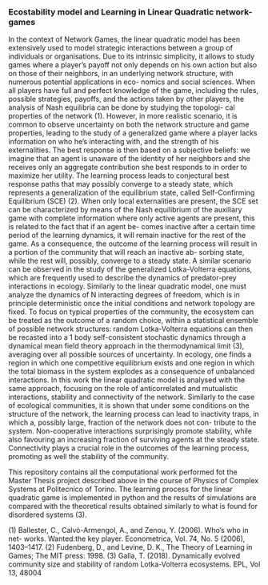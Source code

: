 ### Ecostability model and Learning in Linear Quadratic network-games

In the context of Network Games, the linear quadratic model has been extensively
used to model strategic interactions between a group of individuals or organisations.
Due to its intrinsic simplicity, it allows to study games where a player’s
payoff not only depends on his own action but also on those of their neighbors,
in an underlying network structure, with numerous potential applications in eco-
nomics and social sciences. When all players have full and perfect knowledge of
the game, including the rules, possible strategies, payoffs, and the actions taken by
other players, the analysis of Nash equilibria can be done by studying the topologi-
cal properties of the network (1). However, in more realistic scenario, it is common
to observe uncertainty on both the network structure and game properties, leading
to the study of a generalized game where a player lacks information on who he’s
interacting with, and the strength of his externalities. The best response is then
based on a subjective beliefs: we imagine that an agent is unaware of the identity
of her neighbors and she receives only an aggregate contribution she best responds
to in order to maximize her utility. The learning process leads to conjectural best
response paths that may possibly converge to a steady state, which represents a
generalization of the equilibrium state, called Self-Confirming Equilibrium (SCE)
(2). When only local externalities are present, the SCE set can be characterized by
means of the Nash equilibrium of the auxiliary game with complete information
where only active agents are present, this is related to the fact that if an agent be-
comes inactive after a certain time period of the learning dynamics, it will remain
inactive for the rest of the game. As a consequence, the outcome of the learning
process will result in a portion of the community that will reach an inactive ab-
sorbing state, while the rest will, possibly, converge to a steady state. A similar
scenario can be observed in the study of the generalized Lotka-Volterra equations,
which are frequently used to describe the dynamics of predator-prey interactions
in ecology. Similarly to the linear quadratic model, one must analyze the dynamics
of N interacting degrees of freedom, which is in principle deterministic once the
initial conditions and network topology are fixed. To focus on typical properties of
the community, the ecosystem can be treated as the outcome of a random choice,
within a statistical ensemble of possible network structures: random Lotka-Volterra
equations can then be recasted into a 1 body self-consistent stochastic dynamics
through a dynamical mean field theory approach in the thermodynamical limit (3),
averaging over all possible sources of uncertainty. In ecology, one finds a region in
which one competitive equilibrium exists and one region in which the total biomass
in the system explodes as a consequence of unbalanced interactions. In this work
the linear quadratic model is analysed with the same approach, focusing on the
role of anticorrelated and mutualistic interactions, stability and connectivity of the
network. Similarly to the case of ecological communities, it is shown that under
some conditions on the structure of the network, the learning process can lead to
inactivity traps, in which a, possibly large, fraction of the network does not con-
tribute to the system. Non-cooperative interactions surprisingly promote stability,
while also favouring an increasing fraction of surviving agents at the steady state.
Connectivity plays a crucial role in the outcomes of the learning process, promoting
as well the stability of the community.

This repository contains all the computational work performed fot the Master Thesis project described above in the course of Physics of 
Complex Systems at Politecnico of Torino.
The learning process for the linear quadratic game is implemented in python and the results of simulations 
are compared with the theoretical results obtained similarly to what is found for disordered systems (3).


(1) Ballester, C., Calvò-Armengol, A., and Zenou, Y. (2006). Who’s who in net-
works. Wanted:the key player. Econometrica, Vol. 74, No. 5 (2006), 1403–1417.
(2) Fudenberg, D., and Levine, D. K., The Theory of Learning in Games; The MIT
press: 1998.
(3) Galla, T. (2018). Dynamically evolved community size and stability of random
Lotka-Volterra ecosystems. EPL, Vol 13, 48004
